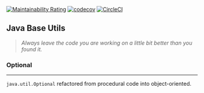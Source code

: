 [![Maintainability Rating](https://sonarcloud.io/api/project_badges/measure?project=raccoons-co_meeko&metric=sqale_rating)](https://sonarcloud.io/summary/new_code?id=raccoons-co_meeko)
[![codecov](https://codecov.io/gh/raccoons-co/meeko/branch/main/graph/badge.svg?token=FtCvNhCrBK)](https://codecov.io/gh/raccoons-co/meeko)
[![CircleCI](https://dl.circleci.com/status-badge/img/gh/raccoons-co/meeko/tree/master.svg?style=svg)](https://dl.circleci.com/status-badge/redirect/gh/raccoons-co/meeko/tree/master)

Java Base Utils
---

>*Always leave the code you are working on a little bit better than you found it.*

### Optional
___

`java.util.Optional` refactored from procedural code into object-oriented.